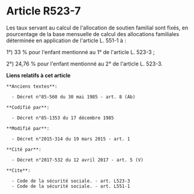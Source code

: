 # Article R523-7

Les taux servant au calcul de l'allocation de soutien familial sont fixés, en pourcentage de la base mensuelle de calcul des
allocations familiales déterminée en application de l'article L. 551-1 à : 

1°) 33 % pour l'enfant mentionné au 1° de l'article L. 523-3 ; 

2°) 24,76 % pour l'enfant mentionné au 2° de l'article L. 523-3.

**Liens relatifs à cet article**

	**Anciens textes**:

	  - Décret n°85-560 du 30 mai 1985 - art. 8 (Ab)

	**Codifié par**:

	  - Décret n°85-1353 du 17 décembre 1985

	**Modifié par**:

	  - Décret n°2015-314 du 19 mars 2015 - art. 1

	**Cité par**:

	  - Décret n°2017-532 du 12 avril 2017 - art. 5 (V)

	**Cite**:

	  - Code de la sécurité sociale. - art. L523-3
	  - Code de la sécurité sociale. - art. L551-1
